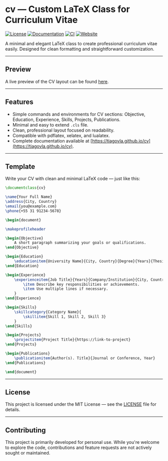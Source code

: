 # cv — Custom LaTeX Class for Curriculum Vitae

[![License](https://img.shields.io/badge/license-MIT-blue.svg)](LICENSE)
[![Documentation](https://img.shields.io/badge/docs-online-brightgreen.svg)](https://tiagovla.github.io/cv/)
[![CI](https://github.com/tiagovla/cv/actions/workflows/deploy.yml/badge.svg)](https://github.com/tiagovla/cv/actions/workflows/deploy.yml)
[![Website](https://img.shields.io/badge/website-tiagovla.github.io%2Fcv-purple)](https://tiagovla.github.io/cv/)

A minimal and elegant LaTeX class to create professional curriculum vitae
easily. Designed for clean formatting and straightforward customization.

______________________________________________________________________

## Preview

A live preview of the CV layout can be found [here](https://tiagovla.github.io/cv/examples/).

______________________________________________________________________

## Features

- Simple commands and environments for CV sections: Objective, Education, Experience, Skills, Projects, Publications.
- Minimal and easy to extend `.cls` file.
- Clean, professional layout focused on readability.
- Compatible with pdflatex, xelatex, and lualatex.
- Complete documentation available at [https://tiagovla.github.io/cv](https://tiagovla.github.io/cv).

______________________________________________________________________

## Template

Write your CV with clean and minimal LaTeX code — just like this:

```latex
\documentclass{cv}

\name{Your Full Name}
\address{City, Country}
\email{you@example.com}
\phone{+55 31 91234-5678}

\begin{document}

\makeprofileheader

\begin{Objective}
    A short paragraph summarizing your goals or qualifications.
\end{Objective}

\begin{Education}
    \educationitem{University Name}{City, Country}{Degree}{Years}{Thesis Type}{Thesis Title}
\end{Education}

\begin{Experience}
    \experienceitem{Job Title}{Years}{Company/Institution}{City, Country}{
        \item Describe key responsibilities or achievements.
        \item Use multiple lines if necessary.
    }
\end{Experience}

\begin{Skills}
    \skillcategory{Category Name}{
        \skillitem{Skill 1, Skill 2, Skill 3}
    }
\end{Skills}

\begin{Projects}
    \projectitem{Project Title}{https://link-to-project}
\end{Projects}

\begin{Publications}
    \publicationitem{Author(s). Title}{Journal or Conference, Year}
\end{Publications}

\end{document}
```

______________________________________________________________________

## License

This project is licensed under the MIT License — see the [LICENSE](LICENSE) file for details.

______________________________________________________________________

## Contributing

This project is primarily developed for personal use. While you're welcome to
explore the code, contributions and feature requests are not actively sought or
maintained.
